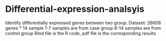 # Differential-expression-analsyis
Identify differentially expressed genes between two group. 
Dataset: 26608 genes * 14 sample
         1-7 samples are from case group
         8-14 samples are from control group
Rmd file is the R code, pdf file is the corresponding results
